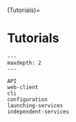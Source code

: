 (Tutorials)=
# Tutorials

```{toctree}
---
maxdepth: 2
---

API
web-client
cli
configuration
launching-services
independent-services
```
